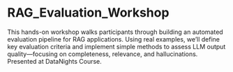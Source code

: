 # RAG_Evaluation_Workshop
This hands-on workshop walks participants through building an automated evaluation pipeline for RAG applications. Using real examples, we’ll define key evaluation criteria and implement simple methods to assess LLM output quality—focusing on completeness, relevance, and hallucinations. Presented at DataNights Course.
